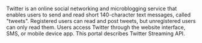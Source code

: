 Twitter is an online social networking and microblogging service that enables users to send and read short 140-character text messages, called \"tweets\". Registered users can read and post tweets, but unregistered users can only read them. Users access Twitter through the website interface, SMS, or mobile device app. This portal describes Twitter Streaming API.